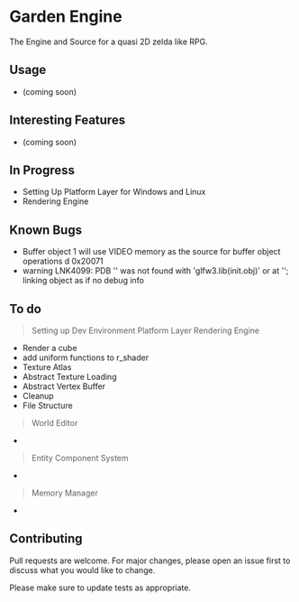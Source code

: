 # Garden Engine

The Engine and Source for a quasi 2D zelda like RPG.


## Usage
- (coming soon)


## Interesting Features
- (coming soon)

## In Progress
- Setting Up Platform Layer for Windows and Linux
- Rendering Engine

## Known Bugs
 - Buffer object 1 will use VIDEO memory as the source for buffer object operations d 0x20071
 - warning LNK4099: PDB '' was not found with 'glfw3.lib(init.obj)' or at ''; linking object as if no debug info

## To do
> Setting up Dev Environment
> Platform Layer
> Rendering Engine
 - Render a cube
 - add uniform functions to r_shader
 - Texture Atlas
 - Abstract Texture Loading
 - Abstract Vertex Buffer
 - Cleanup
 - File Structure
> World Editor
 - 
> Entity Component System
 - 
> Memory Manager
 - 

## Contributing

Pull requests are welcome. For major changes, please open an issue first
to discuss what you would like to change.

Please make sure to update tests as appropriate.
